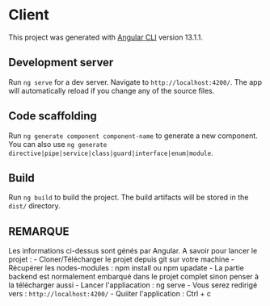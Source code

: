 # Client

This project was generated with [Angular CLI](https://github.com/angular/angular-cli) version 13.1.1.

## Development server

Run `ng serve` for a dev server. Navigate to `http://localhost:4200/`. The app will automatically reload if you change any of the source files.

## Code scaffolding

Run `ng generate component component-name` to generate a new component. You can also use `ng generate directive|pipe|service|class|guard|interface|enum|module`.

## Build

Run `ng build` to build the project. The build artifacts will be stored in the `dist/` directory.

## REMARQUE

Les informations ci-dessus sont génés par Angular.
A savoir pour lancer le projet :
    - Cloner/Télécharger le projet depuis git sur votre machine
    - Récupérer les nodes-modules : npm install ou npm upadate
    - La partie backend est normalement embarqué dans le projet complet sinon penser à la télécharger aussi
    - Lancer l'appliacation : ng serve 
    - Vous serez redirigé vers :  `http://localhost:4200/`
    - Quiiter l'application : Ctrl + c
